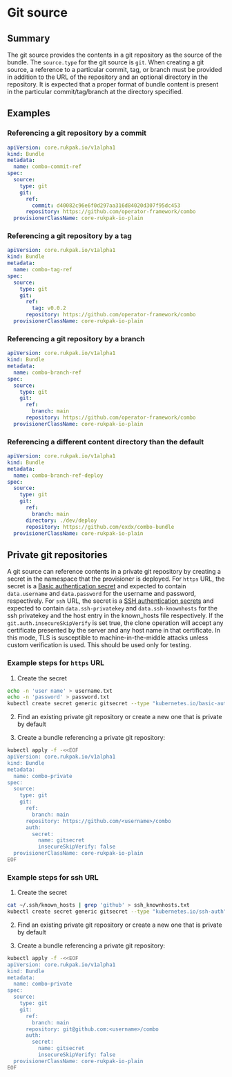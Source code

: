 # Git source

## Summary

The git source provides the contents in a git repository as the source of the bundle.  The `source.type` for the git source is `git`.
When creating a git source, a reference to a particular commit, tag, or branch must be provided in addition to the URL of the
repository and an optional directory in the repository. It is expected that a proper format of bundle content is present
in the particular commit/tag/branch at the directory specified.

## Examples

### Referencing a git repository by a commit

```yaml
apiVersion: core.rukpak.io/v1alpha1
kind: Bundle
metadata:
  name: combo-commit-ref
spec:
  source:
    type: git
    git:
      ref:
        commit: d40082c96e6f0d297aa316d84020d307f95dc453
      repository: https://github.com/operator-framework/combo
  provisionerClassName: core-rukpak-io-plain
```

### Referencing a git repository by a tag

```yaml
apiVersion: core.rukpak.io/v1alpha1
kind: Bundle
metadata:
  name: combo-tag-ref
spec:
  source:
    type: git
    git:
      ref:
        tag: v0.0.2
      repository: https://github.com/operator-framework/combo
  provisionerClassName: core-rukpak-io-plain
```

### Referencing a git repository by a branch

```yaml
apiVersion: core.rukpak.io/v1alpha1
kind: Bundle
metadata:
  name: combo-branch-ref
spec:
  source:
    type: git
    git:
      ref:
        branch: main
      repository: https://github.com/operator-framework/combo
  provisionerClassName: core-rukpak-io-plain
```

### Referencing a different content directory than the default

```yaml
apiVersion: core.rukpak.io/v1alpha1
kind: Bundle
metadata:
  name: combo-branch-ref-deploy
spec:
  source:
    type: git
    git:
      ref:
        branch: main
      directory: ./dev/deploy
      repository: https://github.com/exdx/combo-bundle
  provisionerClassName: core-rukpak-io-plain
```

## Private git repositories

A git source can reference contents in a private git repository by creating a secret in the namespace that the provisioner is deployed.
For `https` URL, the secret is a [Basic authentication secret](https://kubernetes.io/docs/concepts/configuration/secret/#basic-authentication-secret)
and expected to contain `data.username` and `data.password` for the username and password, respectively.
For `ssh` URL, the secret is a [SSH authentication secrets](https://kubernetes.io/docs/concepts/configuration/secret/#ssh-authentication-secrets)
and expected to contain `data.ssh-privatekey` and `data.ssh-knownhosts` for the ssh privatekey and the host entry in the known_hosts file respectively.
If the `git.auth.insecureSkipVerify` is set true, the clone operation will accept any certificate presented by the server and any host name in that
certificate. In this mode, TLS is susceptible to machine-in-the-middle attacks unless custom verification is
used. This should be used only for testing.

### Example steps for `https` URL

1. Create the secret

```sh
echo -n 'user name' > username.txt
echo -n 'password' > password.txt
kubectl create secret generic gitsecret --type "kubernetes.io/basic-auth" --from-file=username=./username.txt --from-file=password=./password.txt -n rukpak-system
```

2. Find an existing private git repository or create a new one that is private by default

3. Create a bundle referencing a private git repository:

```bash
kubectl apply -f -<<EOF
apiVersion: core.rukpak.io/v1alpha1
kind: Bundle
metadata:
  name: combo-private
spec:
  source:
    type: git
    git:
      ref:
        branch: main
      repository: https://github.com/<username>/combo
      auth:
        secret:
          name: gitsecret
          insecureSkipVerify: false
  provisionerClassName: core-rukpak-io-plain
EOF
```

### Example steps for ssh URL

1. Create the secret

```sh
cat ~/.ssh/known_hosts | grep 'github' > ssh_knownhosts.txt
kubectl create secret generic gitsecret --type "kubernetes.io/ssh-auth" --from-file=ssh-privatekey=~/.ssh/id_rsa --from-file=ssh-knownhosts=./ssh_konwnhosts.txt -n rukpak-system
```

2. Find an existing private git repository or create a new one that is private by default

3. Create a bundle referencing a private git repository:

```bash
kubectl apply -f -<<EOF
apiVersion: core.rukpak.io/v1alpha1
kind: Bundle
metadata:
  name: combo-private
spec:
  source:
    type: git
    git:
      ref:
        branch: main
      repository: git@github.com:<username>/combo
      auth:
        secret:
          name: gitsecret
          insecureSkipVerify: false
  provisionerClassName: core-rukpak-io-plain
EOF
```

